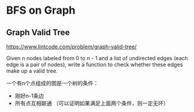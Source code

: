 # BFS on Graph
## Graph Valid Tree
https://www.lintcode.com/problem/graph-valid-tree/

Given n nodes labeled from 0 to n - 1 and a list of undirected edges (each edge is a pair of nodes), write a function to check whether these edges make up a valid tree.

一个有n个点组成的图是一个树的条件：
* 刚好n-1条边
* 所有点互相联通
（可以证明如果满足上面两个条件，则一定无环）

```java

```


<!--stackedit_data:
eyJoaXN0b3J5IjpbMTI3MTMzNzg5NSwtNzI1NTYxNTIzLC0xND
UzMzIwODA5LDE0NTcyODExNjksLTUyNjI5NzM5MV19
-->